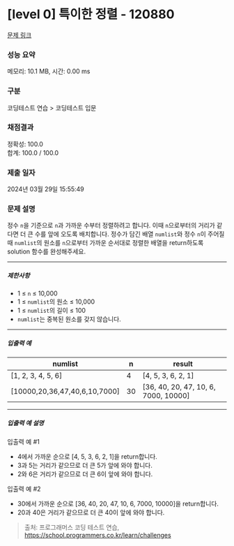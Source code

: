 # [level 0] 특이한 정렬 - 120880 

[문제 링크](https://school.programmers.co.kr/learn/courses/30/lessons/120880) 

### 성능 요약

메모리: 10.1 MB, 시간: 0.00 ms

### 구분

코딩테스트 연습 > 코딩테스트 입문

### 채점결과

정확성: 100.0<br/>합계: 100.0 / 100.0

### 제출 일자

2024년 03월 29일 15:55:49

### 문제 설명

<p>정수 <code>n</code>을 기준으로 <code>n</code>과 가까운 수부터 정렬하려고 합니다. 이때 <code>n</code>으로부터의 거리가 같다면 더 큰 수를 앞에 오도록 배치합니다. 정수가 담긴 배열 <code>numlist</code>와 정수 <code>n</code>이 주어질 때 <code>numlist</code>의 원소를 <code>n</code>으로부터 가까운 순서대로 정렬한 배열을 return하도록 solution 함수를 완성해주세요.</p>

<hr>

<h5>제한사항</h5>

<ul>
<li>1 ≤ <code>n</code> ≤ 10,000</li>
<li>1 ≤ <code>numlist</code>의 원소 ≤ 10,000</li>
<li>1 ≤ <code>numlist</code>의 길이 ≤ 100</li>
<li><code>numlist</code>는 중복된 원소를 갖지 않습니다.</li>
</ul>

<hr>

<h5>입출력 예</h5>
<table class="table">
        <thead><tr>
<th>numlist</th>
<th>n</th>
<th>result</th>
</tr>
</thead>
        <tbody><tr>
<td>[1, 2, 3, 4, 5, 6]</td>
<td>4</td>
<td>[4, 5, 3, 6, 2, 1]</td>
</tr>
<tr>
<td>[10000,20,36,47,40,6,10,7000]</td>
<td>30</td>
<td>[36, 40, 20, 47, 10, 6, 7000, 10000]</td>
</tr>
</tbody>
      </table>
<hr>

<h5>입출력 예 설명</h5>

<p>입출력 예 #1</p>

<ul>
<li>4에서 가까운 순으로 [4, 5, 3, 6, 2, 1]을 return합니다.</li>
<li>3과 5는 거리가 같으므로 더 큰 5가 앞에 와야 합니다.</li>
<li>2와 6은 거리가 같으므로 더 큰 6이 앞에 와야 합니다.</li>
</ul>

<p>입출력 예 #2</p>

<ul>
<li>30에서 가까운 순으로 [36, 40, 20, 47, 10, 6, 7000, 10000]을 return합니다.</li>
<li>20과 40은 거리가 같으므로 더 큰 40이 앞에 와야 합니다.</li>
</ul>


> 출처: 프로그래머스 코딩 테스트 연습, https://school.programmers.co.kr/learn/challenges